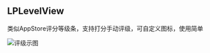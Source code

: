 ## LPLevelView
类似AppStore评分等级条，支持打分手动评级，可自定义图标，使用简单

![评级示图](http://f.picphotos.baidu.com/album/s%3D900%3Bq%3D90/sign=6c73e249f403738dda4a00228320c16c/3801213fb80e7bec81959e082d2eb9389a506b88.jpg)
